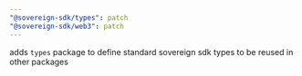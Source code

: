 ```yaml
---
"@sovereign-sdk/types": patch
"@sovereign-sdk/web3": patch
---
```


adds `types` package to define standard sovereign sdk types to be reused in other packages
